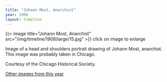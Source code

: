 ```yaml
---
title: "Johann Most, Anarchist"
year: 1908
layout: timeline
---
```


{{< image title="Johann Most, Anarchist" src="/img/timeline/1908/large/15.jpg" >}}
click on image to enlarge

Image of a head and shoulders portrait drawing of Johann Most, anarchist. This image was probably taken in Chicago. 

Courtesy of the Chicago Historical Society.

[Other images from this year](/historical/timeline/1908)